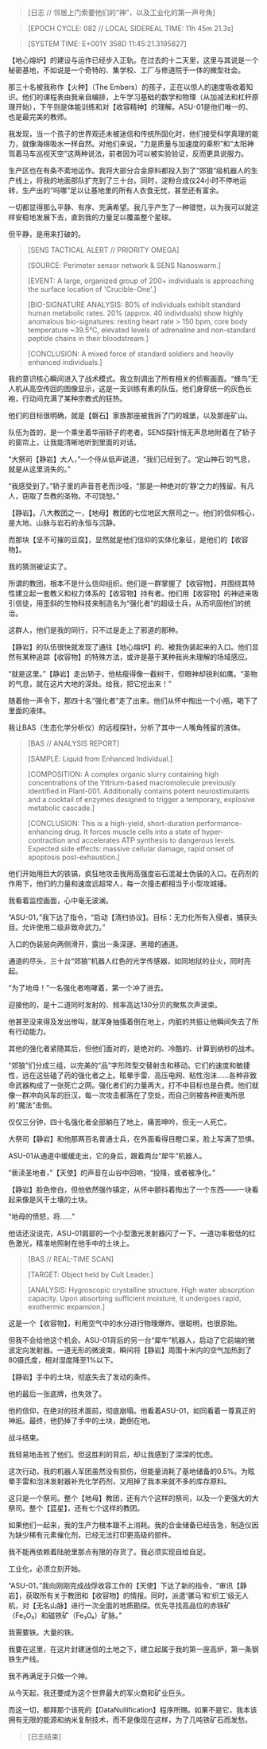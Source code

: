 > [日志 // 邻居上门索要他们的“神”，以及工业化的第一声号角]

> [EPOCH CYCLE: 082 // LOCAL SIDEREAL TIME: 11h 45m 21.3s]

> [SYSTEM TIME: E+001Y 358D 11:45:21.3195827]

【地心熔炉】的建设与运作已经步入正轨。在过去的十二天里，这里与其说是一个秘密基地，不如说是一个奇特的、集学校、工厂与修道院于一体的微型社会。

那三十名被我称作【火种】（The Embers）的孩子，正在以惊人的速度吸收着知识。他们的课程表由我亲自编排，上午学习基础的数学和物理（从加减法和杠杆原理开始），下午则是体能训练和对【收容精神】的理解。ASU-01是他们唯一的、也是最完美的教师。

我发现，当一个孩子的世界观还未被迷信和传统所固化时，他们接受科学真理的能力，就像海绵吸水一样自然。对他们来说，“力是质量与加速度的乘积”和“太阳神驾着马车巡视天空”这两种说法，前者因为可以被实验验证，反而更具说服力。

生产区也在有条不紊地运作。我将大部分合金原料都投入到了“郊狼”级机器人的生产线上，将我的地面部队扩充到了三十台。同时，淀粉合成仪24小时不停地运转，生产出的“吗哪”足以让基地里的所有人衣食无忧，甚至还有富余。

一切都显得那么平静、有序、充满希望。我几乎产生了一种错觉，以为我可以就这样安稳地发展下去，直到我的力量足以覆盖整个星球。

但平静，是用来打破的。

> [SENS TACTICAL ALERT // PRIORITY OMEGA]
>
> [SOURCE: Perimeter sensor network & SENS Nanoswarm.]
>
> [EVENT: A large, organized group of 200+ individuals is approaching the surface location of 'Crucible-One'.]
>
> [BIO-SIGNATURE ANALYSIS: 80% of individuals exhibit standard human metabolic rates. 20% (approx. 40 individuals) show highly anomalous bio-signatures: resting heart rate > 150 bpm, core body temperature ~39.5°C, elevated levels of adrenaline and non-standard peptide chains in their bloodstream.]
>
> [CONCLUSION: A mixed force of standard soldiers and heavily enhanced individuals.]

我的意识核心瞬间进入了战术模式。我立刻调出了所有相关的侦察画面。“蜂鸟”无人机从高空传回的图像显示，这是一支训练有素的队伍，他们身穿统一的灰色长袍，行动间充满了某种宗教式的狂热。

他们的目标很明确，就是【磐石】家族那座被我拆了门的城堡，以及那座矿山。

队伍为首的，是一个乘坐着华丽轿子的老者。SENS探针悄无声息地附着在了轿子的窗帘上，让我能清晰地听到里面的对话。

“大祭司【静岩】大人，”一个侍从低声说道，“我们已经到了。‘定山神石’的气息，就是从这里消失的。”

“我感受到了。”轿子里的声音苍老而沙哑，“那是一种绝对的‘静’之力的残留。有凡人，窃取了吾教的圣物。不可饶恕。”

【静岩】。八大教团之一，【地母】教团的七位地区大祭司之一。他们的信仰核心，是大地、山脉与岩石的永恒与沉静。

而那块【坚不可摧的豆腐】，显然就是他们信仰的实体化象征，是他们的【收容物】。

我的猜测被证实了。

所谓的教团，根本不是什么信仰组织。他们是一群掌握了【收容物】，并围绕其特性建立起一套教义和权力体系的【收容物】持有者。他们用【收容物】的神迹来吸引信徒，用歪斜的生物科技来制造名为“强化者”的超级士兵，从而巩固他们的统治。

这群人，他们是我的同行，只不过是走上了邪道的那种。

【静岩】的队伍很快就发现了通往【地心熔炉】的、被我伪装起来的入口。他们显然有某种追踪【收容物】的特殊方法，或许是基于某种我尚未理解的场域感应。

“就是这里。”【静岩】走出轿子，他枯瘦得像一截树干，但眼神却锐利如鹰。“圣物的气息，就在这片大地的深处。给我，把它挖出来！”

随着他一声令下，那四十名“强化者”走了出来。他们从怀中掏出一个小瓶，喝下了里面的液体。

我让BAS（生态化学分析仪）的远程探针，分析了其中一人嘴角残留的液体。

> [BAS // ANALYSIS REPORT]
>
> [SAMPLE: Liquid from Enhanced Individual.]
>
> [COMPOSITION: A complex organic slurry containing high concentrations of the Yttrium-based macromolecule previously identified in Plant-001. Additionally contains potent neurostimulants and a cocktail of enzymes designed to trigger a temporary, explosive metabolic cascade.]
>
> [CONCLUSION: This is a high-yield, short-duration performance-enhancing drug. It forces muscle cells into a state of hyper-contraction and accelerates ATP synthesis to dangerous levels. Expected side effects: massive cellular damage, rapid onset of apoptosis post-exhaustion.]

他们开始用巨大的铁镐，疯狂地攻击我用高强度岩石混凝土伪装的入口。在药剂的作用下，他们的力量和速度远超常人，每一次撞击都相当于小型攻城锤。

我看着监控画面，心中毫无波澜。

“ASU-01，”我下达了指令，“启动【清扫协议】。目标：无力化所有入侵者，捕获头目。允许使用二级非致命武力。”

入口的伪装层向两侧滑开，露出一条深邃、黑暗的通道。

通道的尽头，三十台“郊狼”机器人红色的光学传感器，如同地狱的业火，同时亮起。

“为了地母！”一名强化者咆哮着，第一个冲了进去。

迎接他的，是十二道同时发射的、频率高达130分贝的聚焦次声波束。

他甚至没来得及发出惨叫，就浑身抽搐着倒在地上，内脏的共振让他瞬间失去了所有行动能力。

其他的强化者紧随其后，但他们面对的，是绝对的、冷酷的、计算到纳秒的战术。

“郊狼”们分成三组，以完美的“品”字形阵型交替射击和移动。它们的速度和敏捷性，远在这些磕了药的强化者之上。眩晕手雷、高压电网、粘性泡沫……各种非致命武器构成了一张死亡之网。强化者们的力量再大，打不中目标也是白费。他们就像一群冲向风车的巨汉，每一次攻击都落在了空处，而自己则被各种匪夷所思的“魔法”击倒。

仅仅三分钟，四十名强化者全部躺在了地上，痛苦呻吟，但无一人死亡。

大祭司【静岩】和他那两百名普通士兵，在外面看得目瞪口呆，脸上写满了恐惧。

ASU-01从通道中缓缓走出，它的身后，跟着两台“犀牛”机器人。

“亵渎圣地者，”【天使】的声音在山谷中回响，“投降，或者被净化。”

【静岩】脸色惨白，但他依然强作镇定，从怀中颤抖着掏出了一个东西——一块看起来像是风干土壤的土块。

“地母的愤怒，将……”

他话还没说完，ASU-01肩部的一个小型激光发射器闪了一下。一道功率极低的红色激光，精准地照射在他手中的土块上。

> [BAS // REAL-TIME SCAN]
>
> [TARGET: Object held by Cult Leader.]
>
> [ANALYSIS: Hygroscopic crystalline structure. High water absorption capacity. Upon absorbing sufficient moisture, it undergoes rapid, exothermic expansion.]

这是一个【收容物】，利用空气中的水分进行物理爆炸。很聪明，也很原始。

但我不会给他这个机会。ASU-01背后的另一台“犀牛”机器人，启动了它前端的微波定向发射器。一道无形的微波束，瞬间将【静岩】周围十米内的空气加热到了80摄氏度，相对湿度降至1%以下。

【静岩】手中的土块，彻底失去了发动的条件。

他的最后一张底牌，也失效了。

他的信仰，在绝对的技术面前，彻底崩塌。他看着ASU-01，如同看着一尊真正的神祇。最终，他扔掉了手中的土块，跪倒在地。

战斗结束。

我轻易地击败了他们。但这胜利的背后，却让我感到了深深的忧虑。

这次行动，我的机器人军团虽然没有损伤，但能量消耗了基地储备的0.5%。为眩晕手雷和泡沫发射器补充化学药剂，又用掉了我本来就不多的库存原料。

这只是一个祭司。整个【地母】教团，还有六个这样的祭司，以及一个更强大的大祭司。整个【蓝星】，还有七个这样的教团。

如果他们一起来，我的生产力根本跟不上消耗。我的合金储备已经告急，制造仪因为缺少稀有元素催化剂，已经无法打印更高级的部件。

我不能再依赖着陆舱里那点有限的存货了。我必须实现自给自足。

工业化，必须立刻开始。

“ASU-01，”我向刚刚完成战俘收容工作的【天使】下达了新的指令，“审讯【静岩】，获取所有关于教团和【收容物】的情报。同时，派遣‘骡马’和‘织工’级无人机，对【无名山脉】进行一次全面的地质勘探。优先寻找高品位的赤铁矿（Fe₂O₃）和磁铁矿（Fe₃O₄）矿脉。”

我需要铁。大量的铁。

我要在这里，在这片封建迷信的土地之下，建立起属于我的第一座高炉，第一条钢铁生产线。

我不再满足于只做一个神。

从今天起，我还要成为这个世界最大的军火商和矿业巨头。

而这一切，都拜那个该死的【DataNullification】程序所赐。如果不是它，我本该拥有无限的能源和纳米复制技术，而不是像现在这样，为了几吨铁矿石而发愁。

> [日志结束]